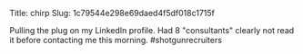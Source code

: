 Title: chirp
Slug: 1c79544e298e69daed4f5df018c1715f

Pulling the plug on my LinkedIn profile. Had 8 "consultants" clearly not read it before contacting me this morning. #shotgunrecruiters
